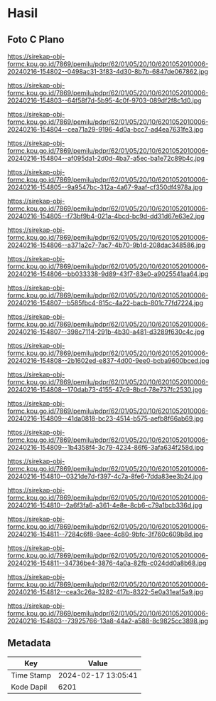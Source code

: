 # Hasil

## Foto C Plano

https://sirekap-obj-formc.kpu.go.id/7869/pemilu/pdpr/62/01/05/20/10/6201052010006-20240216-154802--0498ac31-3f83-4d30-8b7b-6847de067862.jpg

https://sirekap-obj-formc.kpu.go.id/7869/pemilu/pdpr/62/01/05/20/10/6201052010006-20240216-154803--64f58f7d-5b95-4c0f-9703-089df2f8c1d0.jpg

https://sirekap-obj-formc.kpu.go.id/7869/pemilu/pdpr/62/01/05/20/10/6201052010006-20240216-154804--cea71a29-9196-4d0a-bcc7-ad4ea7631fe3.jpg

https://sirekap-obj-formc.kpu.go.id/7869/pemilu/pdpr/62/01/05/20/10/6201052010006-20240216-154804--af095da1-2d0d-4ba7-a5ec-ba1e72c89b4c.jpg

https://sirekap-obj-formc.kpu.go.id/7869/pemilu/pdpr/62/01/05/20/10/6201052010006-20240216-154805--9a9547bc-312a-4a67-9aaf-cf350df4978a.jpg

https://sirekap-obj-formc.kpu.go.id/7869/pemilu/pdpr/62/01/05/20/10/6201052010006-20240216-154805--f73bf9b4-021a-4bcd-bc9d-dd31d67e63e2.jpg

https://sirekap-obj-formc.kpu.go.id/7869/pemilu/pdpr/62/01/05/20/10/6201052010006-20240216-154806--a371a2c7-7ac7-4b70-9b1d-208dac348586.jpg

https://sirekap-obj-formc.kpu.go.id/7869/pemilu/pdpr/62/01/05/20/10/6201052010006-20240216-154806--bb033338-9d89-43f7-83e0-a9025541aa64.jpg

https://sirekap-obj-formc.kpu.go.id/7869/pemilu/pdpr/62/01/05/20/10/6201052010006-20240216-154807--b585fbc4-815c-4a22-bacb-801c77fd7224.jpg

https://sirekap-obj-formc.kpu.go.id/7869/pemilu/pdpr/62/01/05/20/10/6201052010006-20240216-154807--398c7114-291b-4b30-a481-d3289f630c4c.jpg

https://sirekap-obj-formc.kpu.go.id/7869/pemilu/pdpr/62/01/05/20/10/6201052010006-20240216-154808--2b1602ed-e837-4d00-9ee0-bcba9600bced.jpg

https://sirekap-obj-formc.kpu.go.id/7869/pemilu/pdpr/62/01/05/20/10/6201052010006-20240216-154808--170dab73-4155-47c9-8bcf-78e737fc2530.jpg

https://sirekap-obj-formc.kpu.go.id/7869/pemilu/pdpr/62/01/05/20/10/6201052010006-20240216-154809--41da0818-bc23-4514-b575-aefb8f66ab69.jpg

https://sirekap-obj-formc.kpu.go.id/7869/pemilu/pdpr/62/01/05/20/10/6201052010006-20240216-154809--1b4358f4-3c79-4234-86f6-3afa634f258d.jpg

https://sirekap-obj-formc.kpu.go.id/7869/pemilu/pdpr/62/01/05/20/10/6201052010006-20240216-154810--0321de7d-f397-4c7a-8fe6-7dda83ee3b24.jpg

https://sirekap-obj-formc.kpu.go.id/7869/pemilu/pdpr/62/01/05/20/10/6201052010006-20240216-154810--2a6f3fa6-a361-4e8e-8cb6-c79a1bcb336d.jpg

https://sirekap-obj-formc.kpu.go.id/7869/pemilu/pdpr/62/01/05/20/10/6201052010006-20240216-154811--7284c6f8-9aee-4c80-9bfc-3f760c609b8d.jpg

https://sirekap-obj-formc.kpu.go.id/7869/pemilu/pdpr/62/01/05/20/10/6201052010006-20240216-154811--34736be4-3876-4a0a-82fb-c024dd0a8b68.jpg

https://sirekap-obj-formc.kpu.go.id/7869/pemilu/pdpr/62/01/05/20/10/6201052010006-20240216-154812--cea3c26a-3282-417b-8322-5e0a31eaf5a9.jpg

https://sirekap-obj-formc.kpu.go.id/7869/pemilu/pdpr/62/01/05/20/10/6201052010006-20240216-154803--73925766-13a8-44a2-a588-8c9825cc3898.jpg


## Metadata

| Key        | Value               |
| ---------- | ------------------- |
| Time Stamp | 2024-02-17 13:05:41 |
| Kode Dapil | 6201                |




